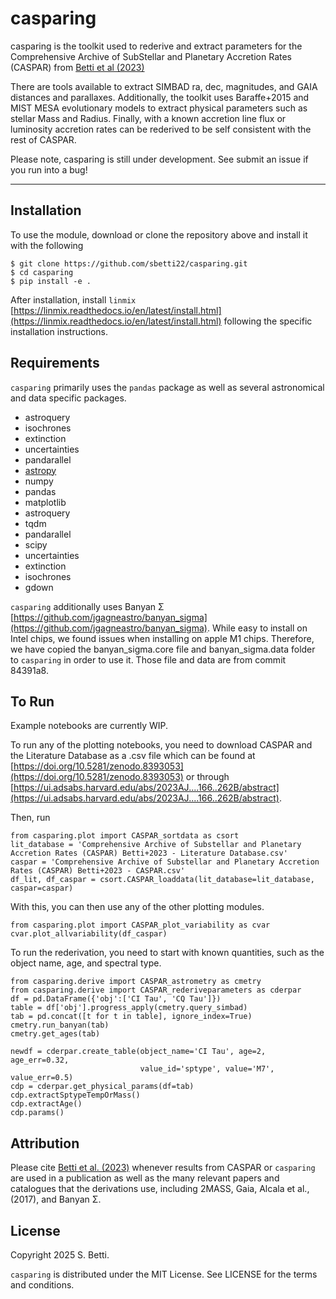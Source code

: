 # casparing
casparing is the toolkit used to rederive and extract parameters for the Comprehensive Archive of SubStellar and Planetary Accretion Rates (CASPAR) from [Betti et al (2023)](https://ui.adsabs.harvard.edu/abs/2023AJ....166..262B/abstract)

There are tools available to extract SIMBAD ra, dec, magnitudes, and GAIA distances and parallaxes.  Additionally, the toolkit uses Baraffe+2015 and MIST MESA evolutionary models to extract physical parameters such as stellar Mass and Radius. Finally, with a known accretion line flux or luminosity accretion rates can be rederived to be self consistent with the rest of CASPAR. 

Please note, casparing is still under development.  See submit an issue if you run into a bug!  

---
## Installation 
To use the module, download or clone the repository above and install it with the following 
```
$ git clone https://github.com/sbetti22/casparing.git
$ cd casparing
$ pip install -e .
````

After installation, install ```linmix``` [https://linmix.readthedocs.io/en/latest/install.html](https://linmix.readthedocs.io/en/latest/install.html) following the specific installation instructions.


## Requirements
```casparing``` primarily uses the ```pandas``` package as well as several astronomical and data specific packages.
  - astroquery
  - isochrones
  - extinction
  - uncertainties
  - pandarallel
  - [astropy](https://www.astropy.org)
  - numpy 
  - pandas 
  - matplotlib 
  - astroquery 
  - tqdm
  - pandarallel
  - scipy
  - uncertainties 
  - extinction 
  - isochrones
  - gdown

```casparing``` additionally uses Banyan Σ [https://github.com/jgagneastro/banyan_sigma](https://github.com/jgagneastro/banyan_sigma).  While easy to install on Intel chips, we found issues when installing on apple M1 chips.  Therefore, we have copied the banyan_sigma.core file and banyan_sigma.data folder to ```casparing``` in order to use it. Those file and data are from commit 84391a8. 


## To Run
Example notebooks are currently WIP. 

To run any of the plotting notebooks, you need to download CASPAR and the Literature Database as a .csv file which can be found at [https://doi.org/10.5281/zenodo.8393053](https://doi.org/10.5281/zenodo.8393053) or through [https://ui.adsabs.harvard.edu/abs/2023AJ....166..262B/abstract](https://ui.adsabs.harvard.edu/abs/2023AJ....166..262B/abstract). 

Then, run 
```
from casparing.plot import CASPAR_sortdata as csort
lit_database = 'Comprehensive Archive of Substellar and Planetary Accretion Rates (CASPAR) Betti+2023 - Literature Database.csv'
caspar = 'Comprehensive Archive of Substellar and Planetary Accretion Rates (CASPAR) Betti+2023 - CASPAR.csv'
df_lit, df_caspar = csort.CASPAR_loaddata(lit_database=lit_database, caspar=caspar)
```
With this, you can then use any of the other plotting modules.
```
from casparing.plot import CASPAR_plot_variability as cvar
cvar.plot_allvariability(df_caspar)
```

To run the rederivation, you need to start with known quantities, such as the object name, age, and spectral type.   
```
from casparing.derive import CASPAR_astrometry as cmetry
from casparing.derive import CASPAR_rederiveparameters as cderpar
df = pd.DataFrame({'obj':['CI Tau', 'CQ Tau']})
table = df['obj'].progress_apply(cmetry.query_simbad)
tab = pd.concat([t for t in table], ignore_index=True)
cmetry.run_banyan(tab)
cmetry.get_ages(tab)

newdf = cderpar.create_table(object_name='CI Tau', age=2, age_err=0.32, 
                             value_id='sptype', value='M7', value_err=0.5)
cdp = cderpar.get_physical_params(df=tab)
cdp.extractSptypeTempOrMass()
cdp.extractAge()
cdp.params()
```


## Attribution

Please cite [Betti et al. (2023)](https://ui.adsabs.harvard.edu/abs/2023AJ....166..262B/abstract) whenever results from CASPAR or ```casparing``` are used in a publication as well as the many relevant papers and catalogues that the derivations use, including 2MASS, Gaia, Alcala et al., (2017), and Banyan Σ.    


## License

Copyright 2025 S. Betti.

```casparing``` is distributed under the MIT License. See LICENSE for the terms and conditions.
